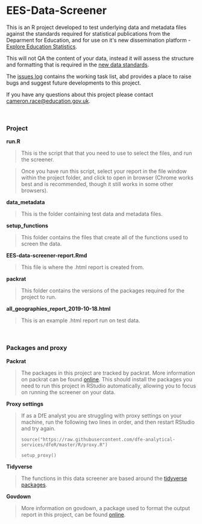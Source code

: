# **EES-Data-Screener**
This is an R project developed to test underlying data and metadata files against the standards required for statistical publications from the Deparment for Education, and for use on it's new dissemination platform - [Explore Education Statistics](https://gss.civilservice.gov.uk/blog/how-we-listened-to-our-users-to-improve-our-education-statistics/). 

This will not QA the content of your data, instead it will assess the structure and formatting that is required in the [new data standards](https://teams.microsoft.com/l/channel/19%3A1bdf09280fd94df09f0d42e19cb251fb%40thread.skype/tab%3A%3A638782f8-c3cf-423f-b63c-2e5709c64b9b?groupId=679b2376-8c8c-4062-a1c9-0744ce5ac88f&tenantId=fad277c9-c60a-4da1-b5f3-b3b8b34a82f9). 

The [issues log](https://github.com/lauraselby/data-screener/issues) contains the working task list, abd provides a place to raise bugs and suggest future developments to this project.

If you have any questions about this project please contact cameron.race@education.gov.uk.

<br>

### **Project**
**run.R** <br>

>This is the script that that you need to use to select the files, and run the screener.<br>

>Once you have run this script, select your report in the file window within the project folder, and click to open in browser (Chrome works best and is recommended, though it still works in some other browsers).

**data_metadata** <br>

>This is the folder containing test data and metadata files.

**setup_functions** <br>

>This folder contains the files that create all of the functions used to screen the data.

**EES-data-screener-report.Rmd** <br>

>This file is where the .html report is created from.

**packrat**

>This folder contains the versions of the packages required for the project to run.

**all_geographies_report_2019-10-18.html**

>This is an example .html report run on test data.

<br>

### **Packages and proxy**
**Packrat** <br>

>The packages in this project are tracked by packrat. More information on packrat can be found [online](https://rstudio.github.io/packrat/limitations.html). This should install the packages you need to run this project in RStudio automatically, allowing you to focus on running the screener on your data.

**Proxy settings**

>If as a DfE analyst you are struggling with proxy settings on your machine, run the following two lines in order, and then restart RStudio and try again.
>
>`source("https://raw.githubusercontent.com/dfe-analytical-services/dfeR/master/R/proxy.R")` <br>
>
>`setup_proxy()`

**Tidyverse** <br>

>The functions in this data screener are based around the [tidyverse packages](https://www.tidyverse.org/).

**Govdown** <br>

>More information on govdown, a package used to format the output report in this project, can be found [online](https://ukgovdatascience.github.io/govdown/).
